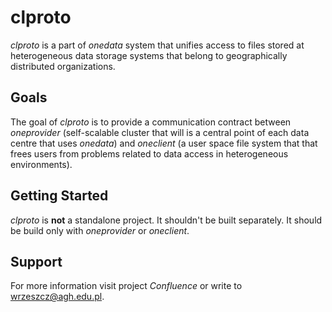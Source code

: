 clproto
=======

*clproto* is a part of *onedata* system that unifies access to files stored at heterogeneous data storage systems 
that belong to geographically distributed organizations.

Goals
-----

The goal of *clproto* is to provide a communication contract between *oneprovider* (self-scalable cluster that
will is a central point of each data centre that uses *onedata*) and *oneclient* (a user space file system that that
frees users from problems related to data access in heterogeneous environments).

Getting Started
---------------

*clproto* is **not** a standalone project. It shouldn't be built separately. It should be build only with 
*oneprovider* or *oneclient*.

Support
-------
For more information visit project *Confluence* or write to <wrzeszcz@agh.edu.pl>.
